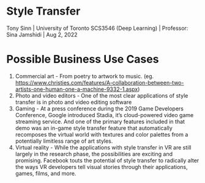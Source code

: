 # Style Transfer

Tony Sinn |  University of Toronto SCS3546 (Deep Learning) | Professor: Sina Jamshidi | Aug 2, 2022

# Possible Business Use Cases
1) Commercial art -  From poetry to artwork to music. (eg. https://www.christies.com/features/A-collaboration-between-two-artists-one-human-one-a-machine-9332-1.aspx)
2) Photo and video editors - One of the most clear applications of style transfer is in photo and video editing software
3) Gaming - At a press conference during the 2019 Game Developers Conference, Google introduced Stadia, it’s cloud-powered video game streaming service. And one of the primary features included in that demo was an in-game style transfer feature that automatically recomposes the virtual world with textures and color palettes from a potentially limitless range of art styles.
4) Virtual reality - While the applications with style transfer in VR are still largely in the research phase, the possibilities are exciting and promising. Facebook touts the potential of style transfer to radically alter the ways VR developers tell visual stories through their applications, games, films, and more.
